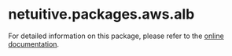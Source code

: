 # netuitive.packages.aws.alb

For detailed information on this package, please refer to the [online documentation](https://help.netuitive.com/Content/Integrations/aws.htm).